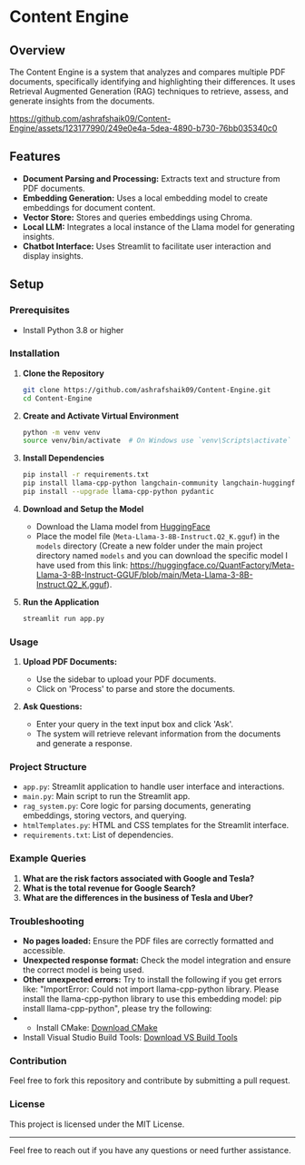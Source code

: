# Content Engine

## Overview

The Content Engine is a system that analyzes and compares multiple PDF documents, specifically identifying and highlighting their differences. It uses Retrieval Augmented Generation (RAG) techniques to retrieve, assess, and generate insights from the documents.



https://github.com/ashrafshaik09/Content-Engine/assets/123177990/249e0e4a-5dea-4890-b730-76bb035340c0



## Features

- **Document Parsing and Processing:** Extracts text and structure from PDF documents.
- **Embedding Generation:** Uses a local embedding model to create embeddings for document content.
- **Vector Store:** Stores and queries embeddings using Chroma.
- **Local LLM:** Integrates a local instance of the Llama model for generating insights.
- **Chatbot Interface:** Uses Streamlit to facilitate user interaction and display insights.

## Setup

### Prerequisites

- Install Python 3.8 or higher

### Installation

1. **Clone the Repository**

    ```bash
    git clone https://github.com/ashrafshaik09/Content-Engine.git
    cd Content-Engine

    ```

2. **Create and Activate Virtual Environment**

    ```bash
    python -m venv venv
    source venv/bin/activate  # On Windows use `venv\Scripts\activate`
    ```

3. **Install Dependencies**

    ```bash
    pip install -r requirements.txt
    pip install llama-cpp-python langchain-community langchain-huggingface
    pip install --upgrade llama-cpp-python pydantic
    ```

4. **Download and Setup the Model**

    - Download the Llama model from [HuggingFace](https://huggingface.co/)
    - Place the model file (`Meta-Llama-3-8B-Instruct.Q2_K.gguf`) in the `models` directory (Create a new folder under the main project directory named `models` and you can download the specific model I have used from this link: https://huggingface.co/QuantFactory/Meta-Llama-3-8B-Instruct-GGUF/blob/main/Meta-Llama-3-8B-Instruct.Q2_K.gguf).

5. **Run the Application**

    ```bash
    streamlit run app.py
    ```

### Usage

1. **Upload PDF Documents:**

    - Use the sidebar to upload your PDF documents.
    - Click on 'Process' to parse and store the documents.

2. **Ask Questions:**

    - Enter your query in the text input box and click 'Ask'.
    - The system will retrieve relevant information from the documents and generate a response.

### Project Structure

- `app.py`: Streamlit application to handle user interface and interactions.
- `main.py`: Main script to run the Streamlit app.
- `rag_system.py`: Core logic for parsing documents, generating embeddings, storing vectors, and querying.
- `htmlTemplates.py`: HTML and CSS templates for the Streamlit interface.
- `requirements.txt`: List of dependencies.

### Example Queries

1. **What are the risk factors associated with Google and Tesla?**
2. **What is the total revenue for Google Search?**
3. **What are the differences in the business of Tesla and Uber?**

### Troubleshooting

- **No pages loaded:** Ensure the PDF files are correctly formatted and accessible.
- **Unexpected response format:** Check the model integration and ensure the correct model is being used.
- **Other unexpected errors:** Try to install the following if you get errors like: "ImportError: Could not import llama-cpp-python library. Please install the llama-cpp-python library to use this embedding model: pip install llama-cpp-python", please try the following: 
- - Install CMake: [Download CMake](https://cmake.org/download/)
- Install Visual Studio Build Tools: [Download VS Build Tools](https://visualstudio.microsoft.com/visual-cpp-build-tools/)

### Contribution

Feel free to fork this repository and contribute by submitting a pull request.

### License

This project is licensed under the MIT License.

---

Feel free to reach out if you have any questions or need further assistance.
